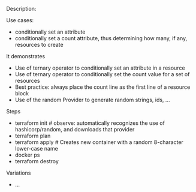 
Description: 

Use cases:
- conditionally set an attribute
- conditionally set a count attribute, thus determining how many, if any, resources to create

It demonstrates
- Use of ternary operator to conditionally set an attribute in a resource
- Use of ternary operator to conditionally set the count value for a set of resources
- Best practice: always place the count line as the first line of a resource block
- Use of the random Provider to generate random strings, ids, ...

Steps
- terraform init    # observe: automatically recognizes the use of hashicorp/random, and downloads that provider
- terraform plan
- terraform apply   # Creates new container with a random 8-character lower-case name
- docker ps
- terraform destroy

Variations
- ...

